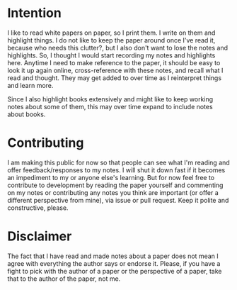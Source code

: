 # Intention

I like to read white papers on paper, so I print them. I write on them and highlight things. I do not like to keep the paper around once I've read it, because who needs this clutter?, but I also don't want to lose the notes and highlights. So, I thought I would start recording my notes and highlights here. Anytime I need to make reference to the paper, it should be easy to look it up again online, cross-reference with these notes, and recall what I read and thought. They may get added to over time as I reinterpret things and learn more. 

Since I also highlight books extensively and might like to keep working notes about some of them, this may over time expand to include notes about books.

# Contributing

I am making this public for now so that people can see what I'm reading and offer feedback/responses to my notes. I will shut it down fast if it becomes an impediment to my or anyone else's learning. But for now feel free to contribute to development by reading the paper yourself and commenting on my notes or contributing any notes you think are important (or offer a different perspective from mine), via issue or pull request. Keep it polite and constructive, please.

# Disclaimer

The fact that I have read and made notes about a paper does not mean I agree with everything the author says or endorse it. Please, if you have a fight to pick with the author of a paper or the perspective of a paper, take that to the author of the paper, not me.
